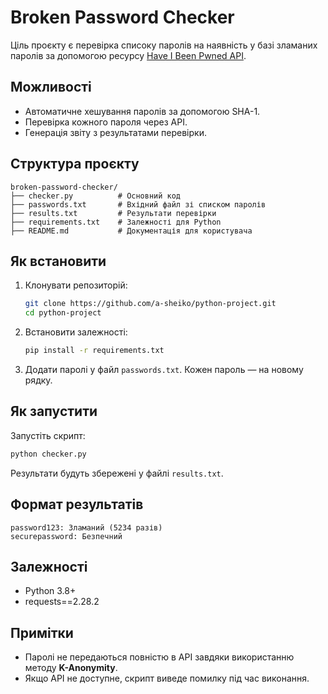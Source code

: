 # Broken Password Checker

Ціль проєкту є перевірка списоку паролів на наявність у базі зламаних паролів за допомогою ресурсу [Have I Been Pwned API](https://haveibeenpwned.com).

## Можливості
- Автоматичне хешування паролів за допомогою SHA-1.
- Перевірка кожного пароля через API.
- Генерація звіту з результатами перевірки.

## Структура проєкту
```
broken-password-checker/
├── checker.py          # Основний код
├── passwords.txt       # Вхідний файл зі списком паролів
├── results.txt         # Результати перевірки
├── requirements.txt    # Залежності для Python
├── README.md           # Документація для користувача
```

## Як встановити

1. Клонувати репозиторій:
   ```bash
   git clone https://github.com/a-sheiko/python-project.git
   cd python-project
   ```

2. Встановити залежності:
   ```bash
   pip install -r requirements.txt
   ```

3. Додати паролі у файл `passwords.txt`. Кожен пароль — на новому рядку.

## Як запустити

Запустіть скрипт:
```bash
python checker.py
```

Результати будуть збережені у файлі `results.txt`.

## Формат результатів

```
password123: Зламаний (5234 разів)
securepassword: Безпечний
```

## Залежності

- Python 3.8+
- requests==2.28.2

## Примітки
- Паролі не передаються повністю в API завдяки використанню методу **K-Anonymity**.
- Якщо API не доступне, скрипт виведе помилку під час виконання.
